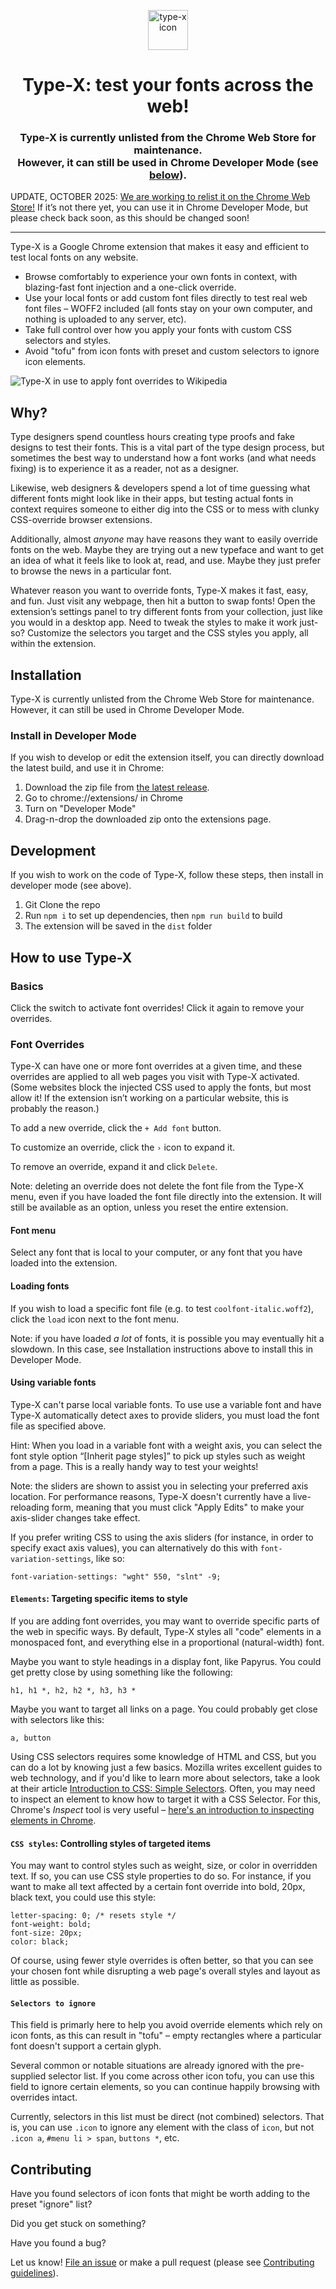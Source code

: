 <p align="center">
    <img alt="type-x icon" src="src/icons/typex-active@128.png" width="64" />
</p>
<h1 align="center">
  Type-X: test your fonts across the web!
</h1>

<!--<h3 align="center"><a href="https://chrome.google.com/webstore/detail/type-x/bfnfnnicdjkkialkldogjjmmfeiopbin" target="_blank">Now on the Chrome Web Store ↗</a></h3>-->

<h3 align="center">
Type-X is currently unlisted from the Chrome Web Store for maintenance.<br/>However, it can still be used in Chrome Developer Mode (see <a href="https://github.com/arrowtype/type-x#install-in-developer-mode">below</a>).
</h3>

UPDATE, OCTOBER 2025: [We are working to relist it on the Chrome Web Store!](https://github.com/arrowtype/type-x/issues/125) If it’s not there yet, you can use it in Chrome Developer Mode, but please check back soon, as this should be changed soon!

---

Type-X is a Google Chrome extension that makes it easy and efficient to test local fonts on any website.

- Browse comfortably to experience your own fonts in context, with blazing-fast font injection and a one-click override.
- Use your local fonts or add custom font files directly to test real web font files – WOFF2 included (all fonts stay on your own computer, and nothing is uploaded to any server, etc).
- Take full control over how you apply your fonts with custom CSS selectors and styles.
- Avoid "tofu" from icon fonts with preset and custom selectors to ignore icon elements.

![Type-X in use to apply font overrides to Wikipedia](design/typex-demo.gif)

## Why?

Type designers spend countless hours creating type proofs and fake designs to test their fonts. This is a vital part of the type design process, but sometimes the best way to understand how a font works (and what needs fixing) is to experience it as a reader, not as a designer.

Likewise, web designers & developers spend a lot of time guessing what different fonts might look like in their apps, but testing actual fonts in context requires someone to either dig into the CSS or to mess with clunky CSS-override browser extensions.

Additionally, almost *anyone* may have reasons they want to easily override fonts on the web. Maybe they are trying out a new typeface and want to get an idea of what it feels like to look at, read, and use. Maybe they just prefer to browse the news in a particular font.

Whatever reason you want to override fonts, Type-X makes it fast, easy, and fun. Just visit any webpage, then hit a button to swap fonts! Open the extension’s settings panel to try different fonts from your collection, just like you would in a desktop app. Need to tweak the styles to make it work just-so? Customize the selectors you target and the CSS styles you apply, all within the extension.

## Installation

Type-X is currently unlisted from the Chrome Web Store for maintenance. However, it can still be used in Chrome Developer Mode.

### Install in Developer Mode

If you wish to develop or edit the extension itself, you can directly download the latest build, and use it in Chrome:

1. Download the zip file from [the latest release](https://github.com/arrowtype/type-x/releases/latest).
2. Go to chrome://extensions/ in Chrome
3. Turn on "Developer Mode"
4. Drag-n-drop the downloaded zip onto the extensions page.

## Development

If you wish to work on the code of Type-X, follow these steps, then install in developer mode (see above).

1. Git Clone the repo
2. Run `npm i` to set up dependencies, then `npm run build` to build
3. The extension will be saved in the `dist` folder

## How to use Type-X

### Basics

Click the switch to activate font overrides! Click it again to remove your overrides.

### Font Overrides

Type-X can have one or more font overrides at a given time, and these overrides are applied to all web pages you visit with Type-X activated. (Some websites block the injected CSS used to apply the fonts, but most allow it! If the extension isn’t working on a particular website, this is probably the reason.)

To add a new override, click the `+ Add font` button. 

To customize an override, click the `›` icon to expand it.

To remove an override, expand it and click `Delete`. 

Note: deleting an override does not delete the font file from the Type-X menu, even if you have loaded the font file directly into the extension. It will still be available as an option, unless you reset the entire extension.

#### Font menu

Select any font that is local to your computer, or any font that you have loaded into the extension.

#### Loading fonts

If you wish to load a specific font file (e.g. to test `coolfont-italic.woff2`), click the `load` icon next to the font menu.

Note: if you have loaded *a lot* of fonts, it is possible you may eventually hit a slowdown. In this case, see Installation instructions above to install this in Developer Mode.

#### Using variable fonts

Type-X can't parse local variable fonts. To use use a variable font and have Type-X automatically detect axes to provide sliders, you must load the font file as specified above.

Hint: When you load in a variable font with a weight axis, you can select the font style option “[Inherit page styles]” to pick up styles such as weight from a page. This is a really handy way to test your weights!

Note: the sliders are shown to assist you in selecting your preferred axis location. For performance reasons, Type-X doesn't currently have a live-reloading form, meaning that you must click "Apply Edits" to make your axis-slider changes take effect.

If you prefer writing CSS to using the axis sliders (for instance, in order to specify exact axis values), you can alternatively do this with `font-variation-settings`, like so:

```
font-variation-settings: "wght" 550, "slnt" -9;
```

#### `Elements`: Targeting specific items to style

If you are adding font overrides, you may want to override specific parts of the web in specific ways. By default, Type-X styles all "code" elements in a monospaced font, and everything else in a proportional (natural-width) font.

Maybe you want to style headings in a display font, like Papyrus. You could get pretty close by using something like the following:

```
h1, h1 *, h2, h2 *, h3, h3 *
```

Maybe you want to target all links on a page. You could probably get close with selectors like this:

```
a, button
```

Using CSS selectors requires some knowledge of HTML and CSS, but you can do a lot by knowing just a few basics. Mozilla writes excellent guides to web technology, and if you'd like to learn more about selectors, take a look at their article [Introduction to CSS: Simple Selectors](https://developer.mozilla.org/en-US/docs/Learn/CSS/Introduction_to_CSS/Simple_selectors). Often, you may need to inspect an element to know how to target it with a CSS Selector. For this, Chrome's _Inspect_ tool is very useful – [here's an introduction to inspecting elements in Chrome](https://developers.google.com/web/tools/chrome-devtools/dom/).

#### `CSS styles`: Controlling styles of targeted items

You may want to control styles such as weight, size, or color in overridden text. If so, you can use CSS style properties to do so. For instance, if you want to make all text affected by a certain font override into bold, 20px, black text, you could use this style:

```
letter-spacing: 0; /* resets style */
font-weight: bold;
font-size: 20px;
color: black;
```

Of course, using fewer style overrides is often better, so that you can see your chosen font while disrupting a web page's overall styles and layout as little as possible.

#### `Selectors to ignore`

This field is primarly here to help you avoid override elements which rely on icon fonts, as this can result in "tofu" – empty rectangles where a particular font doesn't support a certain glyph.

Several common or notable situations are already ignored with the pre-supplied selector list. If you come across other icon tofu, you can use this field to ignore certain elements, so you can continue happily browsing with overrides intact.

Currently, selectors in this list must be direct (not combined) selectors. That is, you can use `.icon` to ignore any element with the class of `icon`, but not `.icon a`, `#menu li > span`, `buttons *`, etc.

## Contributing

Have you found selectors of icon fonts that might be worth adding to the preset "ignore" list?

Did you get stuck on something?

Have you found a bug?

Let us know! [File an issue](https://github.com/arrowtype/type-x/issues) or make a pull request (please see [Contributing guidelines](CONTRIBUTING.md)).

